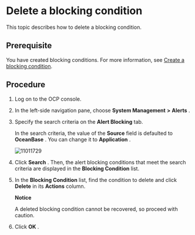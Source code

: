 Delete a blocking condition 
================================================

This topic describes how to delete a blocking condition. 

Prerequisite 
---------------------------------

You have created blocking conditions. For more information, see [Create a blocking condition](/en-US/3.ob-cloud-platform/9.use-alert-management/14.new-shielding-conditions.md).

Procedure 
------------------------------

1. Log on to the OCP console.

   

2. In the left-side navigation pane, choose **System Management** **\>** **Alerts** .

   

3. Specify the search criteria on the **Alert Blocking** tab. 

   In the search criteria, the value of the **Source** field is defaulted to **OceanBase** . You can change it to **Application** .

   ![11011729](https://help-static-aliyun-doc.aliyuncs.com/assets/img/en-US/3414306461/p346426.png)
   

4. Click **Search** . Then, the alert blocking conditions that meet the search criteria are displayed in the **Blocking Condition** list.

   

5. In the **Blocking Condition** list, find the condition to delete and click **Delete** in its **Actions** column. 

   **Notice**

   

   A deleted blocking condition cannot be recovered, so proceed with caution.
   

6. Click **OK** .

   



